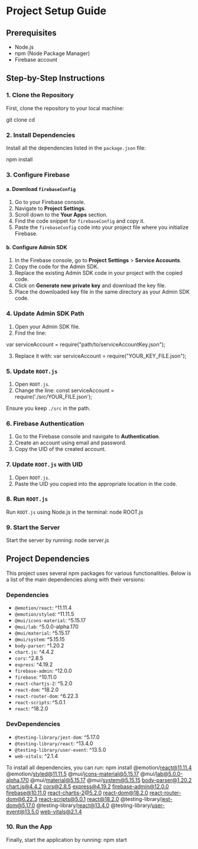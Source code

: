 # Project Setup Guide

## Prerequisites

- Node.js
- npm (Node Package Manager)
- Firebase account

## Step-by-Step Instructions

### 1. Clone the Repository

First, clone the repository to your local machine:

git clone <repository-url>
cd <repository-directory>


### 2. Install Dependencies

Install all the dependencies listed in the `package.json` file:

npm install


### 3. Configure Firebase

#### a. Download `firebaseConfig`

1. Go to your Firebase console.
2. Navigate to **Project Settings**.
3. Scroll down to the **Your Apps** section.
4. Find the code snippet for `firebaseConfig` and copy it.
5. Paste the `firebaseConfig` code into your project file where you initialize Firebase.

#### b. Configure Admin SDK

1. In the Firebase console, go to **Project Settings** > **Service Accounts**.
2. Copy the code for the Admin SDK.
3. Replace the existing Admin SDK code in your project with the copied code.
4. Click on **Generate new private key** and download the key file.
5. Place the downloaded key file in the same directory as your Admin SDK code.

### 4. Update Admin SDK Path

1. Open your Admin SDK file.
2. Find the line:

var serviceAccount = require("path/to/serviceAccountKey.json");

3. Replace it with:
var serviceAccount = require("YOUR_KEY_FILE.json");

### 5. Update `ROOT.js`

1. Open `ROOT.js`.
2. Change the line:
const serviceAccount = require('./src/YOUR_FILE.json');


Ensure you keep `./src` in the path.

### 6. Firebase Authentication

1. Go to the Firebase console and navigate to **Authentication**.
2. Create an account using email and password.
3. Copy the UID of the created account.

### 7. Update `ROOT.js` with UID

1. Open `ROOT.js`.
2. Paste the UID you copied into the appropriate location in the code.

### 8. Run `ROOT.js`

Run `ROOT.js` using Node.js in the terminal:
node ROOT.js


### 9. Start the Server

Start the server by running:
node server.js


## Project Dependencies

This project uses several npm packages for various functionalities. Below is a list of the main dependencies along with their versions:

### Dependencies

- `@emotion/react`: ^11.11.4
- `@emotion/styled`: ^11.11.5
- `@mui/icons-material`: ^5.15.17
- `@mui/lab`: ^5.0.0-alpha.170
- `@mui/material`: ^5.15.17
- `@mui/system`: ^5.15.15
- `body-parser`: ^1.20.2
- `chart.js`: ^4.4.2
- `cors`: ^2.8.5
- `express`: ^4.19.2
- `firebase-admin`: ^12.0.0
- `firebase`: ^10.11.0
- `react-chartjs-2`: ^5.2.0
- `react-dom`: ^18.2.0
- `react-router-dom`: ^6.22.3
- `react-scripts`: ^5.0.1
- `react`: ^18.2.0

### DevDependencies

- `@testing-library/jest-dom`: ^5.17.0
- `@testing-library/react`: ^13.4.0
- `@testing-library/user-event`: ^13.5.0
- `web-vitals`: ^2.1.4

To install all dependencies, you can run:
npm install @emotion/react@11.11.4 @emotion/styled@11.11.5 @mui/icons-material@5.15.17 @mui/lab@5.0.0-alpha.170 @mui/material@5.15.17 @mui/system@5.15.15 body-parser@1.20.2 chart.js@4.4.2 cors@2.8.5 express@4.19.2 firebase-admin@12.0.0 firebase@10.11.0 react-chartjs-2@5.2.0 react-dom@18.2.0 react-router-dom@6.22.3 react-scripts@5.0.1 react@18.2.0 @testing-library/jest-dom@5.17.0 @testing-library/react@13.4.0 @testing-library/user-event@13.5.0 web-vitals@2.1.4


### 10. Run the App

Finally, start the application by running:
npm start
